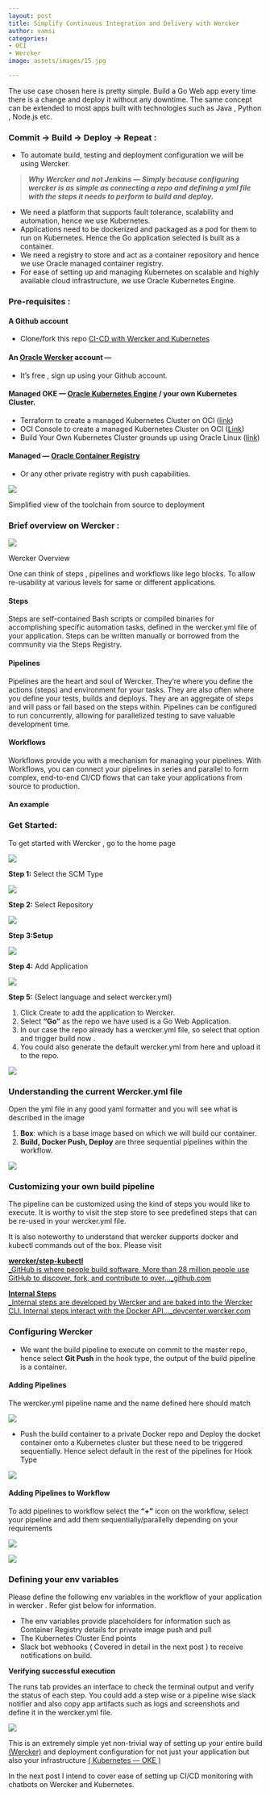 ```yaml
---
layout: post
title: Simplify Continuous Integration and Delivery with Wercker
author: vamsi
categories:
- OCI
- Wercker
image: assets/images/15.jpg

---
```

The use case chosen here is pretty simple. Build a Go Web app every time there is a change and deploy it without any downtime. The same concept can be extended to most apps built with technologies such as Java , Python , Node.js etc.

### **Commit -> Build -> Deploy -> Repeat :**

* To automate build, testing and deployment configuration we will be using Wercker.

> **_Why Wercker and not Jenkins — Simply because configuring wercker is as simple as connecting a repo and defining a yml file with the steps it needs to perform to build and deploy._**

* We need a platform that supports fault tolerance, scalability and automation, hence we use Kubernetes.
* Applications need to be dockerized and packaged as a pod for them to run on Kubernetes. Hence the Go application selected is built as a container.
* We need a registry to store and act as a container repository and hence we use Oracle managed container registry.
* For ease of setting up and managing Kubernetes on scalable and highly available cloud infrastructure, we use Oracle Kubernetes Engine.

### Pre-requisites :

#### A Github account

* Clone/fork this repo [CI-CD with Wercker and Kubernetes](https://github.com/vamsiramakrishnan/kubernetes-ci-cd)

#### An [Oracle Wercker](http://www.wercker.com/) account —

* It’s free , sign up using your Github account.

#### Managed OKE — [Oracle Kubernetes Engine](https://docs.cloud.oracle.com/iaas/Content/ContEng/Concepts/contengoverview.htm) / your own Kubernetes Cluster.

* Terraform to create a managed Kubernetes Cluster on OCI ([link](https://github.com/oracle/terraform-kubernetes-installer/))
* OCI Console to create a managed Kubernetes Cluster on OCI ([Link](https://docs.cloud.oracle.com/iaas/Content/ContEng/Tasks/contengcreatingclusterusingoke.htm?tocpath=Services%7CContainer%20Engine%7C_____3))
* Build Your Own Kubernetes Cluster grounds up using Oracle Linux ([link](https://docs.cloud.oracle.com/iaas/Content/ContEng/Concepts/contengoverview.htm))

#### Managed — [Oracle Container Registry](https://docs.cloud.oracle.com/iaas/Content/Registry/Concepts/registryoverview.htm)

* Or any other private registry with push capabilities.

![](https://cdn-images-1.medium.com/max/750/1*2qsueMK0qZ9kAC5NEF3yIQ.png)

Simplified view of the toolchain from source to deployment

### Brief overview on Wercker :

![](https://cdn-images-1.medium.com/max/750/1*w8sf_6j1NXWY4upa8zIfgg.png)

Wercker Overview

One can think of steps , pipelines and workflows like lego blocks. To allow re-usability at various levels for same or different applications.

#### Steps

Steps are self-contained Bash scripts or compiled binaries for accomplishing specific automation tasks, defined in the wercker.yml file of your application. Steps can be written manually or borrowed from the community via the Steps Registry.

#### Pipelines

Pipelines are the heart and soul of Wercker. They’re where you define the actions (steps) and environment for your tasks. They are also often where you define your tests, builds and deploys. They are an aggregate of steps and will pass or fail based on the steps within. Pipelines can be configured to run concurrently, allowing for parallelized testing to save valuable development time.

#### Workflows

Workflows provide you with a mechanism for managing your pipelines. With Workflows, you can connect your pipelines in series and parallel to form complex, end-to-end CI/CD flows that can take your applications from source to production.

#### An example

### Get Started:

To get started with Wercker , go to the home page

![](https://cdn-images-1.medium.com/max/750/1*weFiWkWZDmFHX85BfQcAEQ.png)

**Step 1:** Select the SCM Type

![](https://cdn-images-1.medium.com/max/750/1*ZTx5vdz5OnWYUwrYzil2Lw.png)

**Step 2:** Select Repository

![](https://cdn-images-1.medium.com/max/750/1*1f0gPxxMRhTYRUFY2Vcn_w.png)

**Step 3:Setup**

![](https://cdn-images-1.medium.com/max/750/1*J49n7Y-UAm8F0_Wd9fpmBw.png)

**Step 4:** Add Application

![](https://cdn-images-1.medium.com/max/750/1*1pf4sKJorQy3bBHe1P8kbA.png)

**Step 5:** (Select language and select wercker.yml)

1. Click Create to add the application to Wercker.
2. Select **“Go”** as the repo we have used is a Go Web Application.
3. In our case the repo already has a wercker.yml file, so select that option and trigger build now .
4. You could also generate the default wercker.yml from here and upload it to the repo.

![](https://cdn-images-1.medium.com/max/750/0*LpNzY7z3w1UvwiKA.png)

### Understanding the current Wercker.yml file

Open the yml file in any good yaml formatter and you will see what is described in the image

1. **Box**: which is a base image based on which we will build our container.
2. **Build, Docker Push, Deploy** are three sequential pipelines within the workflow.

![](https://cdn-images-1.medium.com/max/750/1*WrMipRLoZsgcWhKkBQIK4A.png)

### Customizing your own build pipeline

The pipeline can be customized using the kind of steps you would like to execute. It is worthy to visit the step store to see predefined steps that can be re-used in your wercker.yml file.

It is also noteworthy to understand that wercker supports docker and kubectl commands out of the box. Please visit

[**wercker/step-kubectl**  
_GitHub is where people build software. More than 28 million people use GitHub to discover, fork, and contribute to over…_github.com](https://github.com/wercker/step-kubectl "https://github.com/wercker/step-kubectl")

[**Internal Steps**  
_Internal steps are developed by Wercker and are baked into the Wercker CLI. Internal steps interact with the Docker API…_devcenter.wercker.com](https://devcenter.wercker.com/development/steps/internal-steps/#internal-docker-push "https://devcenter.wercker.com/development/steps/internal-steps/#internal-docker-push")

### Configuring Wercker

* We want the build pipeline to execute on commit to the master repo, hence select **Git Push** in the hook type, the output of the build pipeline is a container.

#### Adding Pipelines

The wercker.yml pipeline name and the name defined here should match

![](https://cdn-images-1.medium.com/max/750/1*wwL_7zt0O9rdIXtq24q2Uw.png)

* Push the build container to a private Docker repo and Deploy the docket container onto a Kubernetes cluster but these need to be triggered sequentially. Hence select default in the rest of the pipelines for Hook Type

![](https://cdn-images-1.medium.com/max/750/1*eleiMPn3E1hilPQQ0uUBtQ.png)

#### Adding Pipelines to Workflow

To add pipelines to workflow select the **“+”** icon on the workflow, select your pipeline and add them sequentially/parallelly depending on your requirements

![](https://cdn-images-1.medium.com/max/750/1*qJO85mbDCHfrHGH3sCvm8A.png)

![](https://cdn-images-1.medium.com/max/750/1*ixK1qZg2ZQuqaz1DCouV7Q.png)

### Defining your env variables

Please define the following env variables in the workflow of your application in wercker . Refer gist below for information.

* The env variables provide placeholders for information such as Container Registry details for private image push and pull
* The Kubernetes Cluster End points
* Slack bot webhooks ( Covered in detail in the next post ) to receive notifications on build.

**Verifying successful execution**

The runs tab provides an interface to check the terminal output and verify the status of each step. You could add a step wise or a pipeline wise slack notifier and also copy app artifacts such as logs and screenshots and define it in the wercker.yml file.

![](https://cdn-images-1.medium.com/max/750/1*LeNoG7m9LP8zFRvtBp50qQ.png)

This is an extremely simple yet non-trivial way of setting up your entire build [(Wercker)](http://www.wercker.com/) and deployment configuration for not just your application but also your infrastructure [( Kubernetes — OKE )](https://cloud.oracle.com/containers/kubernetes-engine)

In the next post I intend to cover ease of setting up CI/CD monitoring with chatbots on Wercker and Kubernetes.